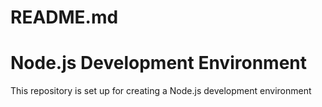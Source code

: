 # README.md 
# Node.js Development Environment

This repository is set up for creating a Node.js development environment
